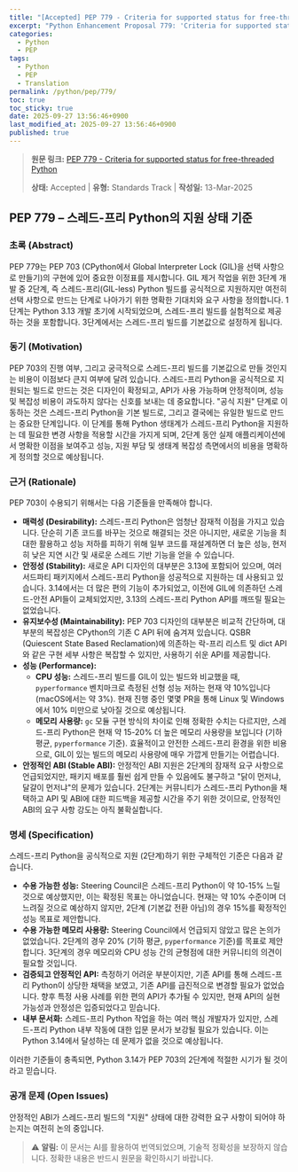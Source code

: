 ```yaml
---
title: "[Accepted] PEP 779 - Criteria for supported status for free-threaded Python"
excerpt: "Python Enhancement Proposal 779: 'Criteria for supported status for free-threaded Python'에 대한 한국어 번역입니다."
categories:
  - Python
  - PEP
tags:
  - Python
  - PEP
  - Translation
permalink: /python/pep/779/
toc: true
toc_sticky: true
date: 2025-09-27 13:56:46+0900
last_modified_at: 2025-09-27 13:56:46+0900
published: true
---
```

> **원문 링크:** [PEP 779 - Criteria for supported status for free-threaded Python](https://peps.python.org/pep-0779/)
>
> **상태:** Accepted | **유형:** Standards Track | **작성일:** 13-Mar-2025


## PEP 779 – 스레드-프리 Python의 지원 상태 기준

### 초록 (Abstract)
PEP 779는 PEP 703 (CPython에서 Global Interpreter Lock (GIL)을 선택 사항으로 만들기)의 구현에 있어 중요한 이정표를 제시합니다. GIL 제거 작업을 위한 3단계 개발 중 2단계, 즉 스레드-프리(GIL-less) Python 빌드를 공식적으로 지원하지만 여전히 선택 사항으로 만드는 단계로 나아가기 위한 명확한 기대치와 요구 사항을 정의합니다. 1단계는 Python 3.13 개발 초기에 시작되었으며, 스레드-프리 빌드를 실험적으로 제공하는 것을 포함합니다. 3단계에서는 스레드-프리 빌드를 기본값으로 설정하게 됩니다.

### 동기 (Motivation)
PEP 703의 진행 여부, 그리고 궁극적으로 스레드-프리 빌드를 기본값으로 만들 것인지는 비용이 이점보다 큰지 여부에 달려 있습니다. 스레드-프리 Python을 공식적으로 지원되는 빌드로 만드는 것은 디자인이 확정되고, API가 사용 가능하며 안정적이며, 성능 및 복잡성 비용이 과도하지 않다는 신호를 보내는 데 중요합니다. "공식 지원" 단계로 이동하는 것은 스레드-프리 Python을 기본 빌드로, 그리고 결국에는 유일한 빌드로 만드는 중요한 단계입니다. 이 단계를 통해 Python 생태계가 스레드-프리 Python을 지원하는 데 필요한 변경 사항을 적용할 시간을 가지게 되며, 2단계 동안 실제 애플리케이션에서 명확한 이점을 보여주고 성능, 지원 부담 및 생태계 복잡성 측면에서의 비용을 명확하게 정의할 것으로 예상됩니다.

### 근거 (Rationale)
PEP 703이 수용되기 위해서는 다음 기준들을 만족해야 합니다.

*   **매력성 (Desirability):** 스레드-프리 Python은 엄청난 잠재적 이점을 가지고 있습니다. 단순히 기존 코드를 바꾸는 것으로 해결되는 것은 아니지만, 새로운 기능을 최대한 활용하고 성능 저하를 피하기 위해 일부 코드를 재설계하면 더 높은 성능, 현저히 낮은 지연 시간 및 새로운 스레드 기반 기능을 얻을 수 있습니다.
*   **안정성 (Stability):** 새로운 API 디자인의 대부분은 3.13에 포함되어 있으며, 여러 서드파티 패키지에서 스레드-프리 Python을 성공적으로 지원하는 데 사용되고 있습니다. 3.14에서는 더 많은 편의 기능이 추가되었고, 이전에 GIL에 의존하던 스레드-안전 API들이 교체되었지만, 3.13의 스레드-프리 Python API를 깨뜨릴 필요는 없었습니다.
*   **유지보수성 (Maintainability):** PEP 703 디자인의 대부분은 비교적 간단하며, 대부분의 복잡성은 CPython의 기존 C API 뒤에 숨겨져 있습니다. QSBR (Quiescent State Based Reclamation)에 의존하는 락-프리 리스트 및 dict API와 같은 구현 세부 사항은 복잡할 수 있지만, 사용하기 쉬운 API를 제공합니다.
*   **성능 (Performance):**
    *   **CPU 성능:** 스레드-프리 빌드를 GIL이 있는 빌드와 비교했을 때, `pyperformance` 벤치마크로 측정된 선형 성능 저하는 현재 약 10%입니다 (macOS에서는 약 3%). 현재 진행 중인 몇몇 PR을 통해 Linux 및 Windows에서 10% 미만으로 낮아질 것으로 예상됩니다.
    *   **메모리 사용량:** `gc` 모듈 구현 방식의 차이로 인해 정확한 수치는 다르지만, 스레드-프리 Python은 현재 약 15-20% 더 높은 메모리 사용량을 보입니다 (기하 평균, `pyperformance` 기준). 효율적이고 안전한 스레드-프리 환경을 위한 비용으로, GIL이 있는 빌드의 메모리 사용량에 매우 가깝게 만들기는 어렵습니다.
*   **안정적인 ABI (Stable ABI):** 안정적인 ABI 지원은 2단계의 잠재적 요구 사항으로 언급되었지만, 패키지 배포를 훨씬 쉽게 만들 수 있음에도 불구하고 "닭이 먼저냐, 달걀이 먼저냐"의 문제가 있습니다. 2단계는 커뮤니티가 스레드-프리 Python을 채택하고 API 및 ABI에 대한 피드백을 제공할 시간을 주기 위한 것이므로, 안정적인 ABI의 요구 사항 강도는 아직 불확실합니다.

### 명세 (Specification)
스레드-프리 Python을 공식적으로 지원 (2단계)하기 위한 구체적인 기준은 다음과 같습니다.

*   **수용 가능한 성능:** Steering Council은 스레드-프리 Python이 약 10-15% 느릴 것으로 예상했지만, 이는 확정된 목표는 아니었습니다. 현재는 약 10% 수준이며 더 느려질 것으로 예상하지 않지만, 2단계 (기본값 전환 아님)의 경우 15%를 확정적인 성능 목표로 제안합니다.
*   **수용 가능한 메모리 사용량:** Steering Council에서 언급되지 않았고 많은 논의가 없었습니다. 2단계의 경우 20% (기하 평균, `pyperformance` 기준)를 목표로 제안합니다. 3단계의 경우 메모리와 CPU 성능 간의 균형점에 대한 커뮤니티의 의견이 필요할 것입니다.
*   **검증되고 안정적인 API:** 측정하기 어려운 부분이지만, 기존 API를 통해 스레드-프리 Python이 상당한 채택을 보였고, 기존 API를 급진적으로 변경할 필요가 없었습니다. 향후 특정 사용 사례를 위한 편의 API가 추가될 수 있지만, 현재 API의 실현 가능성과 안정성은 입증되었다고 믿습니다.
*   **내부 문서화:** 스레드-프리 Python 작업을 하는 여러 핵심 개발자가 있지만, 스레드-프리 Python 내부 작동에 대한 입문 문서가 보강될 필요가 있습니다. 이는 Python 3.14에서 달성하는 데 문제가 없을 것으로 예상됩니다.

이러한 기준들이 충족되면, Python 3.14가 PEP 703의 2단계에 적절한 시기가 될 것이라고 믿습니다.

### 공개 문제 (Open Issues)
안정적인 ABI가 스레드-프리 빌드의 "지원" 상태에 대한 강력한 요구 사항이 되어야 하는지는 여전히 논의 중입니다.

> ⚠️ **알림:** 이 문서는 AI를 활용하여 번역되었으며, 기술적 정확성을 보장하지 않습니다. 정확한 내용은 반드시 원문을 확인하시기 바랍니다.